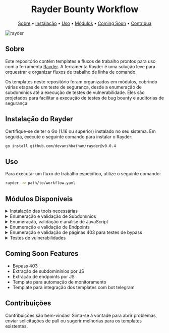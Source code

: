 <h1 align="center">Rayder Bounty Workflow</h1>

<p align="center">
  <a href="#sobre">Sobre</a> •
  <a href="#instalação-do-rayder">Instalação</a> •
  <a href="#uso">Uso</a> •
  <a href="#módulos-disponíveis">Módulos</a> •
  <a href="#coming-soon-features">Coming Soon</a> •
  <a href="#contribuições">Contribua</a> 
</p>

![rayder](https://github.com/devanshbatham/rayder/blob/main/static/banner.png?raw=true)

## Sobre

Este repositório contém templates e fluxos de trabalho prontos para uso com a ferramenta [Rayder](https://github.com/devanshbatham/rayder). A ferramenta Rayder é uma solução leve para orquestrar e organizar fluxos de trabalho de linha de comando.

Os templates neste repositório foram organizados em módulos, cobrindo várias etapas de um teste de segurança, desde a enumeração de subdomínios até a execução de testes de vulnerabilidade. Eles são projetados para facilitar a execução de testes de bug bounty e auditorias de segurança.

## Instalação do Rayder

Certifique-se de ter o Go (1.16 ou superior) instalado no seu sistema. Em seguida, execute o seguinte comando para instalar o Rayder:

```sh
go install github.com/devanshbatham/rayder@v0.0.4
```

## Uso

Para executar um fluxo de trabalho específico, utilize o seguinte comando:

```sh
rayder -w path/to/workflow.yaml
```

## Módulos Disponíveis

<details>
  <summary>Instalação das tools necessárias</summary>
  
Instala as seguintes tools:

* Subfinder
* Amass
* Anew
* Notify
* Dnsx
* Naabu
* Httpx
* Waybackurls
* Gau
* Gauplus
* Hakrawler
* Dirsearch
* Katana
* GetJS
* Gospider
* Anti-burl
* Mantra
* Crlfuzz
* Ffuz
* Gf
* Qsreplace
* Subjack
* Subzy
* Gxss
  
</details>
<details>
  <summary>Enumeração e validação de Subdomínios</summary>

<br>

A etapa de enumeração e validação dos subdomínios utiliza as seguintes tools:

* Amass
* Subfinder
* DnsX
* Naabu
* Httpx
* Notify

Para executar o workflow de **enumeração**:

```sh
rayder -w path/to/Enum-subs.yaml TARGET=domain.com
```
Para executar o workflow de **validação**:

```sh
rayder -w path/to/Subs-resolver.yaml
```

<br>
  
</details>
<details>
  <summary>Enumeração, validação e análise de JavaScript</summary>

<br>

A etapa de enumeração, validação e análise de JavaScript utiliza as seguintes tools:

* Gau
* GetJS
* Katana
* Gospider
* Hakrawler
* Dirsearch
* Anti-burl
* Mantra
* Notify

Para executar o workflow de **enumeração**:

```sh
rayder -w path/to/JS/Enum-JS.yaml 
```
Para executar o workflow de **validação**:

```sh
rayder -w path/to/JS/JS-resolver.yaml
```

Para executar o workflow de **análise**:

```sh
rayder -w path/to/JS/JS-api-key.yaml
```

<br>
  
</details>
<details>
  <summary>Enumeração e validação de Endpoints</summary>

<br>

Descrição breve do que este módulo faz.

<br>
  
</details>
<details>
  <summary>Enumeração e validação de páginas 403 para testes de bypass</summary>

<br>
  
Descrição breve do que este módulo faz.

<br>
  
</details>
<details>
  <summary>Testes de vulnerabilidades</summary>
  
<br>

1. XSS (Cross-Site Scripting)
* Descrição breve do que este módulo faz.
* Exemplo de uso e configuração.
2. XSS (Cross-Site Scripting)
* Descrição breve do que este módulo faz.
* Exemplo de uso e configuração.
3. XSS (Cross-Site Scripting)
* Descrição breve do que este módulo faz.
* Exemplo de uso e configuração.
4. XSS (Cross-Site Scripting)
* Descrição breve do que este módulo faz.
* Exemplo de uso e configuração.
5. XSS (Cross-Site Scripting)
* Descrição breve do que este módulo faz.
* Exemplo de uso e configuração.
6. XSS (Cross-Site Scripting)
* Descrição breve do que este módulo faz.
* Exemplo de uso e configuração.
7. XSS (Cross-Site Scripting)
* Descrição breve do que este módulo faz.
* Exemplo de uso e configuração.
8. XSS (Cross-Site Scripting)
* Descrição breve do que este módulo faz.
* Exemplo de uso e configuração.
9. XSS (Cross-Site Scripting)
* Descrição breve do que este módulo faz.
* Exemplo de uso e configuração.
10. XSS (Cross-Site Scripting)
* Descrição breve do que este módulo faz.
* Exemplo de uso e configuração.
11. XSS (Cross-Site Scripting)
* Descrição breve do que este módulo faz.
* Exemplo de uso e configuração.
12. XSS (Cross-Site Scripting)
* Descrição breve do que este módulo faz.
* Exemplo de uso e configuração.

<br>
  
</details>

## Coming Soon Features

* Bypass 403 
* Extração de subdominínios por JS
* Extração de endpoints por JS
* Template para automação de monitoramento
* Template para integração dos templates com bot telegram

## Contribuições

Contribuições são bem-vindas! Sinta-se à vontade para abrir problemas, enviar solicitações de pull ou sugerir melhorias para os templates existentes.
